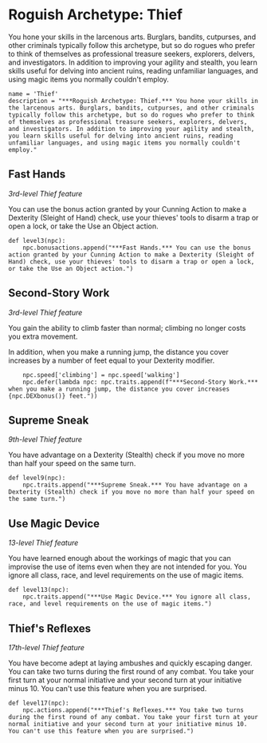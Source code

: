 # Roguish Archetype: Thief
You hone your skills in the larcenous arts. Burglars, bandits, cutpurses, and other criminals typically follow this archetype, but so do rogues who prefer to think of themselves as professional treasure seekers, explorers, delvers, and investigators. In addition to improving your agility and stealth, you learn skills useful for delving into ancient ruins, reading unfamiliar languages, and using magic items you normally couldn't employ.

```
name = 'Thief'
description = "***Roguish Archetype: Thief.*** You hone your skills in the larcenous arts. Burglars, bandits, cutpurses, and other criminals typically follow this archetype, but so do rogues who prefer to think of themselves as professional treasure seekers, explorers, delvers, and investigators. In addition to improving your agility and stealth, you learn skills useful for delving into ancient ruins, reading unfamiliar languages, and using magic items you normally couldn't employ."
```

## Fast Hands
*3rd-level Thief feature*

You can use the bonus action granted by your Cunning Action to make a Dexterity (Sleight of Hand) check, use your thieves' tools to disarm a trap or open a lock, or take the Use an Object action.

```
def level3(npc):
    npc.bonusactions.append("***Fast Hands.*** You can use the bonus action granted by your Cunning Action to make a Dexterity (Sleight of Hand) check, use your thieves' tools to disarm a trap or open a lock, or take the Use an Object action.")
```

## Second-Story Work
*3rd-level Thief feature*

You gain the ability to climb faster than normal; climbing no longer costs you extra movement.

In addition, when you make a running jump, the distance you cover increases by a number of feet equal to your Dexterity modifier.

```
    npc.speed['climbing'] = npc.speed['walking']
    npc.defer(lambda npc: npc.traits.append(f"***Second-Story Work.*** when you make a running jump, the distance you cover increases {npc.DEXbonus()} feet."))
```

## Supreme Sneak
*9th-level Thief feature*

You have advantage on a Dexterity (Stealth) check if you move no more than half your speed on the same turn.

```
def level9(npc):
    npc.traits.append("***Supreme Sneak.*** You have advantage on a Dexterity (Stealth) check if you move no more than half your speed on the same turn.")
```

## Use Magic Device
*13-level Thief feature*

You have learned enough about the workings of magic that you can improvise the use of items even when they are not intended for you. You ignore all class, race, and level requirements on the use of magic items.

```
def level13(npc):
    npc.traits.append("***Use Magic Device.*** You ignore all class, race, and level requirements on the use of magic items.")
```

## Thief's Reflexes
*17th-level Thief feature*

You have become adept at laying ambushes and quickly escaping danger. You can take two turns during the first round of any combat. You take your first turn at your normal initiative and your second turn at your initiative minus 10. You can't use this feature when you are surprised.

```
def level17(npc):
    npc.actions.append("***Thief's Reflexes.*** You take two turns during the first round of any combat. You take your first turn at your normal initiative and your second turn at your initiative minus 10. You can't use this feature when you are surprised.")
```
